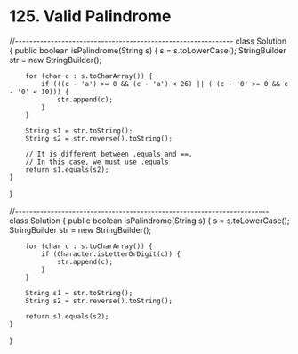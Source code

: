 # 125. Valid Palindrome

//------------------------------------------------------------- class Solution { public boolean isPalindrome\(String s\) { s = s.toLowerCase\(\); StringBuilder str = new StringBuilder\(\);

```text
    for (char c : s.toCharArray()) {
        if (((c - 'a') >= 0 && (c - 'a') < 26) || ( (c - '0' >= 0 && c - '0' < 10))) {
            str.append(c);
        }
    }

    String s1 = str.toString();
    String s2 = str.reverse().toString();

    // It is different between .equals and ==.
    // In this case, we must use .equals
    return s1.equals(s2);
}
```

}

//----------------------------------------------------------------------- class Solution { public boolean isPalindrome\(String s\) { s = s.toLowerCase\(\); StringBuilder str = new StringBuilder\(\);

```text
    for (char c : s.toCharArray()) {
        if (Character.isLetterOrDigit(c)) {
            str.append(c);
        }
    }

    String s1 = str.toString();
    String s2 = str.reverse().toString();

    return s1.equals(s2);
}
```

}


